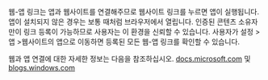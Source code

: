 ﻿웹-앱 링크는 앱과 웹사이트를 연결해주므로 웹사이트 링크를 누르면 앱이 실행됩니다. 앱이 설치되지 않은 경우는 보통 때처럼 브라우저에서 열립니다. 인증된 콘텐츠 소유자만이 링크 등록이 가능하므로 사용자는 이 환경을 신뢰할 수 있습니다. 사용자가 설정 > 앱 >웹사이트의 앱으로 이동하면 등록된 모든 웹-앱 링크를 확인할 수 있습니다.

웹과 앱 연결에 대한 자세한 정보는 다음을 참조하십시오. 
[docs.microsoft.com](https://docs.microsoft.com/windows/uwp/launch-resume/web-to-app-linking) 및
[blogs.windows.com](https://blogs.windows.com/buildingapps/2016/10/14/web-to-app-linking-with-appurihandlers/)